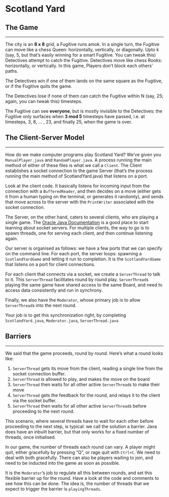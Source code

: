 # Scotland Yard

## The Game
-----------
The city is an **8 x 8** grid, a Fugitive runs amok. In a single turn, the Fugitive can move like a chess Queen: horizontally, vertically, or diagonally. Upto k (say, 5, but that’s easily winning for a smart Fugitive. You can tweak this) Detectives attempt to catch the Fugitive. Detectives move like chess Rooks: horizontally, or vertically. In this game, Players don’t block each others’ paths. 

The Detectives win if one of them lands on the same square as the Fugitive, or if the Fugitive quits the game.

The Detectives lose if none of them can catch the Fugitive within N (say, 25; again, you can tweak this) timesteps.

The Fugitive can see **everyone**, but is mostly invisible to the Detectives: the Fugitive only surfaces when **3 mod 5** timesteps have passed, i.e. at timesteps, 3, 8, … , 23, and finally 25, when the game is over.

## The Client-Server Model
--------------------------
How do we make computer programs play Scotland Yard? We’ve given you `ManualPlayer.java` and `RandomPlayer.java`. A process running the main method of either of these files is what we call a `Client`. The Client establishes a socket connection to the game Server (that’s the process running the main method of ScotlandYard.java) that listens on a port. 

Look at the client code. It basically listens for incoming input from the connection with a `BufferedReader`, and then decides on a move (either gets it from a human typing on the terminal, or generates it randomly), and sends that move across to the server with the `PrintWriter` associated with the socket connection.

The Server, on the other hand, caters to several clients, who are playing a single game. The [Oracle Java Documentation](https://docs.oracle.com/javase/tutorial/networking/sockets/clientServer.html) is a good place to start learning about socket servers. For multiple clients, the way to go is to spawn threads, one for serving each client, and then continue listening again.

Our server is organised as follows: we have a few ports that we can specify on the command line. For each port, the server loops: spawning a `ScotlandYardGame` and letting it run to completion. It is the `ScotlandYardGame` that listens on a port for client connections.

For each client that connects via a socket, we create a `ServerThread` to talk to it. This `ServerThread` facilitates round by round play. `ServerThread`s playing the same game have shared access to the same Board, and need to access data consistently and run in synchrony.

Finally, we also have the `Moderator`, whose primary job is to allow `ServerThread`s into the next round.

Your job is to get this synchronization right, by completing `ScotlandYard.java`, `Moderator.java`, `ServerThread.java`

## Barriers
-----------
We said that the game proceeds, round by round. Here’s what a round looks like:

1. `ServerThread` gets its move from the client, reading a single line from the socket connection buffer.
2. `ServerThread` is allowed to play, and makes the move on the board
3. `ServerThread` then waits for all other active `ServerThread`s to make their move
4. `ServerThread` gets the feedback for the round, and relays it to the client via the socket buffer.
5. `ServerThread` then waits for all other active `ServerThread`s before proceeding to the next round.

This scenario, where several threads have to wait for each other before proceeding to the next step, is typical: we call the solution a barrier. Java does have an inbuilt barrier, but that only works for a fixed number of threads, once initialised.

In our game, the number of threads each round can vary. A  player might quit, either gracefully by pressing “Q”, or rage quit with `Ctrl+C`. We need to deal with both gracefully. There can also be players waiting to join, and need to be inducted into the game as soon as possible.

It is the `Moderator`’s job to regulate all this between rounds, and set this flexible barrier up for the round. Have a look at the code and comments to see how this can be done. The idea is, the number of threads that we expect to trigger the barrier is `playingThreads`.
